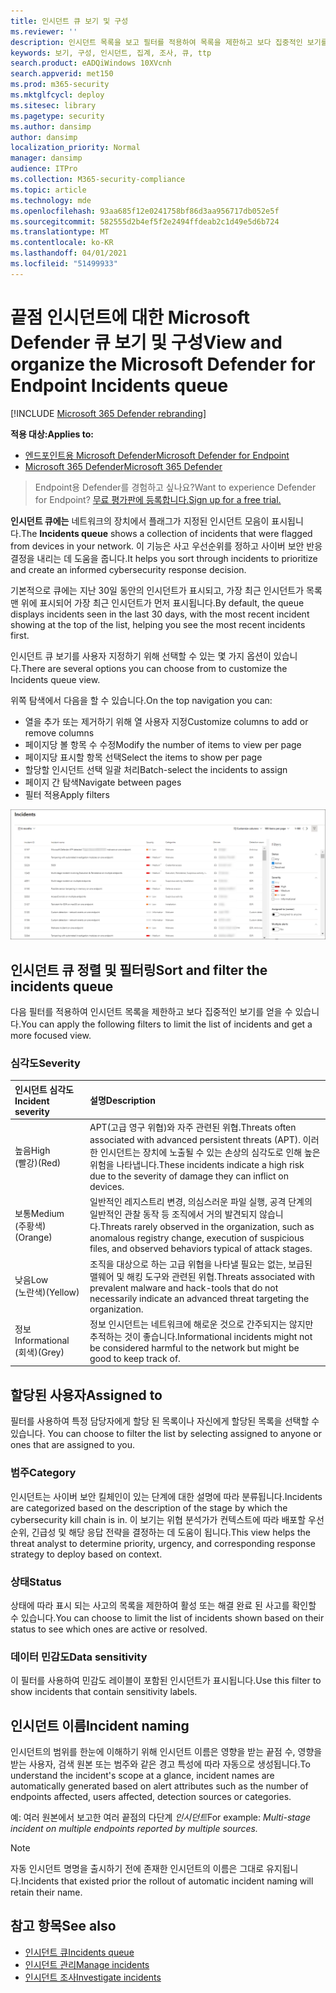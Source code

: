 ```yaml
---
title: 인시던트 큐 보기 및 구성
ms.reviewer: ''
description: 인시던트 목록을 보고 필터를 적용하여 목록을 제한하고 보다 집중적인 보기를 얻을 수 있는 방법을 배워야 합니다.
keywords: 보기, 구성, 인시던트, 집계, 조사, 큐, ttp
search.product: eADQiWindows 10XVcnh
search.appverid: met150
ms.prod: m365-security
ms.mktglfcycl: deploy
ms.sitesec: library
ms.pagetype: security
ms.author: dansimp
author: dansimp
localization_priority: Normal
manager: dansimp
audience: ITPro
ms.collection: M365-security-compliance
ms.topic: article
ms.technology: mde
ms.openlocfilehash: 93aa685f12e0241758bf86d3aa956717db052e5f
ms.sourcegitcommit: 582555d2b4ef5f2e2494ffdeab2c1d49e5d6b724
ms.translationtype: MT
ms.contentlocale: ko-KR
ms.lasthandoff: 04/01/2021
ms.locfileid: "51499933"
---
```

# <a name="view-and-organize-the-microsoft-defender-for-endpoint-incidents-queue"></a><span data-ttu-id="b5fca-104">끝점 인시던트에 대한 Microsoft Defender 큐 보기 및 구성</span><span class="sxs-lookup"><span data-stu-id="b5fca-104">View and organize the Microsoft Defender for Endpoint Incidents queue</span></span>

[!INCLUDE [Microsoft 365 Defender rebranding](../../includes/microsoft-defender.md)]

<span data-ttu-id="b5fca-105">**적용 대상:**</span><span class="sxs-lookup"><span data-stu-id="b5fca-105">**Applies to:**</span></span>
- [<span data-ttu-id="b5fca-106">엔드포인트용 Microsoft Defender</span><span class="sxs-lookup"><span data-stu-id="b5fca-106">Microsoft Defender for Endpoint</span></span>](https://go.microsoft.com/fwlink/?linkid=2154037)
- [<span data-ttu-id="b5fca-107">Microsoft 365 Defender</span><span class="sxs-lookup"><span data-stu-id="b5fca-107">Microsoft 365 Defender</span></span>](https://go.microsoft.com/fwlink/?linkid=2118804)

> <span data-ttu-id="b5fca-108">Endpoint용 Defender를 경험하고 싶나요?</span><span class="sxs-lookup"><span data-stu-id="b5fca-108">Want to experience Defender for Endpoint?</span></span> [<span data-ttu-id="b5fca-109">무료 평가판에 등록합니다.</span><span class="sxs-lookup"><span data-stu-id="b5fca-109">Sign up for a free trial.</span></span>](https://www.microsoft.com/microsoft-365/windows/microsoft-defender-atp?ocid=docs-wdatp-pullalerts-abovefoldlink) 

<span data-ttu-id="b5fca-110">**인시던트 큐에는** 네트워크의 장치에서 플래그가 지정된 인시던트 모음이 표시됩니다.</span><span class="sxs-lookup"><span data-stu-id="b5fca-110">The **Incidents queue** shows a collection of incidents that were flagged from devices in your network.</span></span> <span data-ttu-id="b5fca-111">이 기능은 사고 우선순위를 정하고 사이버 보안 반응 결정을 내리는 데 도움을 줍니다.</span><span class="sxs-lookup"><span data-stu-id="b5fca-111">It helps you sort through incidents to prioritize and create an informed cybersecurity response decision.</span></span>

<span data-ttu-id="b5fca-112">기본적으로 큐에는 지난 30일 동안의 인시던트가 표시되고, 가장 최근 인시던트가 목록 맨 위에 표시되어 가장 최근 인시던트가 먼저 표시됩니다.</span><span class="sxs-lookup"><span data-stu-id="b5fca-112">By default, the queue displays incidents seen in the last 30 days, with the most recent incident showing at the top of the list, helping you see the most recent incidents first.</span></span>

<span data-ttu-id="b5fca-113">인시던트 큐 보기를 사용자 지정하기 위해 선택할 수 있는 몇 가지 옵션이 있습니다.</span><span class="sxs-lookup"><span data-stu-id="b5fca-113">There are several options you can choose from to customize the Incidents queue view.</span></span> 

<span data-ttu-id="b5fca-114">위쪽 탐색에서 다음을 할 수 있습니다.</span><span class="sxs-lookup"><span data-stu-id="b5fca-114">On the top navigation you can:</span></span>
- <span data-ttu-id="b5fca-115">열을 추가 또는 제거하기 위해 열 사용자 지정</span><span class="sxs-lookup"><span data-stu-id="b5fca-115">Customize columns to add or remove columns</span></span> 
- <span data-ttu-id="b5fca-116">페이지당 볼 항목 수 수정</span><span class="sxs-lookup"><span data-stu-id="b5fca-116">Modify the number of items to view per page</span></span>
- <span data-ttu-id="b5fca-117">페이지당 표시할 항목 선택</span><span class="sxs-lookup"><span data-stu-id="b5fca-117">Select the items to show per page</span></span>
- <span data-ttu-id="b5fca-118">할당할 인시던트 선택 일괄 처리</span><span class="sxs-lookup"><span data-stu-id="b5fca-118">Batch-select the incidents to assign</span></span> 
- <span data-ttu-id="b5fca-119">페이지 간 탐색</span><span class="sxs-lookup"><span data-stu-id="b5fca-119">Navigate between pages</span></span>
- <span data-ttu-id="b5fca-120">필터 적용</span><span class="sxs-lookup"><span data-stu-id="b5fca-120">Apply filters</span></span>

![사고 큐의 이미지](images/atp-incident-queue.png)

## <a name="sort-and-filter-the-incidents-queue"></a><span data-ttu-id="b5fca-122">인시던트 큐 정렬 및 필터링</span><span class="sxs-lookup"><span data-stu-id="b5fca-122">Sort and filter the incidents queue</span></span>
<span data-ttu-id="b5fca-123">다음 필터를 적용하여 인시던트 목록을 제한하고 보다 집중적인 보기를 얻을 수 있습니다.</span><span class="sxs-lookup"><span data-stu-id="b5fca-123">You can apply the following filters to limit the list of incidents and get a more focused view.</span></span>

### <a name="severity"></a><span data-ttu-id="b5fca-124">심각도</span><span class="sxs-lookup"><span data-stu-id="b5fca-124">Severity</span></span>

<span data-ttu-id="b5fca-125">인시던트 심각도</span><span class="sxs-lookup"><span data-stu-id="b5fca-125">Incident severity</span></span> | <span data-ttu-id="b5fca-126">설명</span><span class="sxs-lookup"><span data-stu-id="b5fca-126">Description</span></span>
:---|:---
<span data-ttu-id="b5fca-127">높음</span><span class="sxs-lookup"><span data-stu-id="b5fca-127">High</span></span> </br><span data-ttu-id="b5fca-128">(빨강)</span><span class="sxs-lookup"><span data-stu-id="b5fca-128">(Red)</span></span> | <span data-ttu-id="b5fca-129">APT(고급 영구 위협)와 자주 관련된 위협.</span><span class="sxs-lookup"><span data-stu-id="b5fca-129">Threats often associated with advanced persistent threats (APT).</span></span> <span data-ttu-id="b5fca-130">이러한 인시던트는 장치에 노출될 수 있는 손상의 심각도로 인해 높은 위험을 나타냅니다.</span><span class="sxs-lookup"><span data-stu-id="b5fca-130">These incidents indicate a high risk due to the severity of damage they can inflict on devices.</span></span>
<span data-ttu-id="b5fca-131">보통</span><span class="sxs-lookup"><span data-stu-id="b5fca-131">Medium</span></span> </br><span data-ttu-id="b5fca-132">(주황색)</span><span class="sxs-lookup"><span data-stu-id="b5fca-132">(Orange)</span></span> | <span data-ttu-id="b5fca-133">일반적인 레지스트리 변경, 의심스러운 파일 실행, 공격 단계의 일반적인 관찰 동작 등 조직에서 거의 발견되지 않습니다.</span><span class="sxs-lookup"><span data-stu-id="b5fca-133">Threats rarely observed in the organization, such as anomalous registry change, execution of suspicious files, and observed behaviors typical of attack stages.</span></span>
<span data-ttu-id="b5fca-134">낮음</span><span class="sxs-lookup"><span data-stu-id="b5fca-134">Low</span></span> </br><span data-ttu-id="b5fca-135">(노란색)</span><span class="sxs-lookup"><span data-stu-id="b5fca-135">(Yellow)</span></span> | <span data-ttu-id="b5fca-136">조직을 대상으로 하는 고급 위협을 나타낼 필요는 없는, 보급된 맬웨어 및 해킹 도구와 관련된 위협.</span><span class="sxs-lookup"><span data-stu-id="b5fca-136">Threats associated with prevalent malware and hack-tools that do not necessarily indicate an advanced threat targeting the organization.</span></span>
<span data-ttu-id="b5fca-137">정보</span><span class="sxs-lookup"><span data-stu-id="b5fca-137">Informational</span></span> </br><span data-ttu-id="b5fca-138">(회색)</span><span class="sxs-lookup"><span data-stu-id="b5fca-138">(Grey)</span></span> | <span data-ttu-id="b5fca-139">정보 인시던트는 네트워크에 해로운 것으로 간주되지는 않지만 추적하는 것이 좋습니다.</span><span class="sxs-lookup"><span data-stu-id="b5fca-139">Informational incidents might not be considered harmful to the network but might be good to keep track of.</span></span>

## <a name="assigned-to"></a><span data-ttu-id="b5fca-140">할당된 사용자</span><span class="sxs-lookup"><span data-stu-id="b5fca-140">Assigned to</span></span>
<span data-ttu-id="b5fca-141">필터를 사용하여 특정 담당자에게 할당 된 목록이나 자신에게 할당된 목록을 선택할 수 있습니다. </span><span class="sxs-lookup"><span data-stu-id="b5fca-141">You can choose to filter the list by selecting assigned to anyone or ones that are assigned to you.</span></span>

### <a name="category"></a><span data-ttu-id="b5fca-142">범주</span><span class="sxs-lookup"><span data-stu-id="b5fca-142">Category</span></span>
<span data-ttu-id="b5fca-143">인시던트는 사이버 보안 킬체인이 있는 단계에 대한 설명에 따라 분류됩니다.</span><span class="sxs-lookup"><span data-stu-id="b5fca-143">Incidents are categorized based on the description of the stage by which the cybersecurity kill chain is in.</span></span> <span data-ttu-id="b5fca-144">이 보기는 위협 분석가가 컨텍스트에 따라 배포할 우선 순위, 긴급성 및 해당 응답 전략을 결정하는 데 도움이 됩니다.</span><span class="sxs-lookup"><span data-stu-id="b5fca-144">This view helps the threat analyst to determine priority, urgency, and corresponding response strategy to deploy based on context.</span></span>

### <a name="status"></a><span data-ttu-id="b5fca-145">상태</span><span class="sxs-lookup"><span data-stu-id="b5fca-145">Status</span></span>
<span data-ttu-id="b5fca-146">상태에 따라 표시 되는 사고의 목록을 제한하여 활성 또는 해결 완료 된 사고를 확인할 수 있습니다.</span><span class="sxs-lookup"><span data-stu-id="b5fca-146">You can choose to limit the list of incidents shown based on their status to see which ones are active or resolved.</span></span>

### <a name="data-sensitivity"></a><span data-ttu-id="b5fca-147">데이터 민감도</span><span class="sxs-lookup"><span data-stu-id="b5fca-147">Data sensitivity</span></span>
<span data-ttu-id="b5fca-148">이 필터를 사용하여 민감도 레이블이 포함된 인시던트가 표시됩니다.</span><span class="sxs-lookup"><span data-stu-id="b5fca-148">Use this filter to show incidents that contain sensitivity labels.</span></span>

## <a name="incident-naming"></a><span data-ttu-id="b5fca-149">인시던트 이름</span><span class="sxs-lookup"><span data-stu-id="b5fca-149">Incident naming</span></span>

<span data-ttu-id="b5fca-150">인시던트의 범위를 한눈에 이해하기 위해 인시던트 이름은 영향을 받는 끝점 수, 영향을 받는 사용자, 검색 원본 또는 범주와 같은 경고 특성에 따라 자동으로 생성됩니다.</span><span class="sxs-lookup"><span data-stu-id="b5fca-150">To understand the incident's scope at a glance, incident names are automatically generated based on alert attributes such as the number of endpoints affected, users affected, detection sources or categories.</span></span>

<span data-ttu-id="b5fca-151">예: 여러 원본에서 보고한 여러 끝점의 다단계 *인시던트*</span><span class="sxs-lookup"><span data-stu-id="b5fca-151">For example: *Multi-stage incident on multiple endpoints reported by multiple sources.*</span></span>

> [!NOTE]
> <span data-ttu-id="b5fca-152">자동 인시던트 명명을 출시하기 전에 존재한 인시던트의 이름은 그대로 유지됩니다.</span><span class="sxs-lookup"><span data-stu-id="b5fca-152">Incidents that existed prior the rollout of automatic incident naming will retain their name.</span></span>


## <a name="see-also"></a><span data-ttu-id="b5fca-153">참고 항목</span><span class="sxs-lookup"><span data-stu-id="b5fca-153">See also</span></span>
- [<span data-ttu-id="b5fca-154">인시던트 큐</span><span class="sxs-lookup"><span data-stu-id="b5fca-154">Incidents queue</span></span>](https://docs.microsoft.com/microsoft-365/security/defender-endpoint/view-incidents-queue)
- [<span data-ttu-id="b5fca-155">인시던트 관리</span><span class="sxs-lookup"><span data-stu-id="b5fca-155">Manage incidents</span></span>](manage-incidents.md)
- [<span data-ttu-id="b5fca-156">인시던트 조사</span><span class="sxs-lookup"><span data-stu-id="b5fca-156">Investigate incidents</span></span>](investigate-incidents.md)

